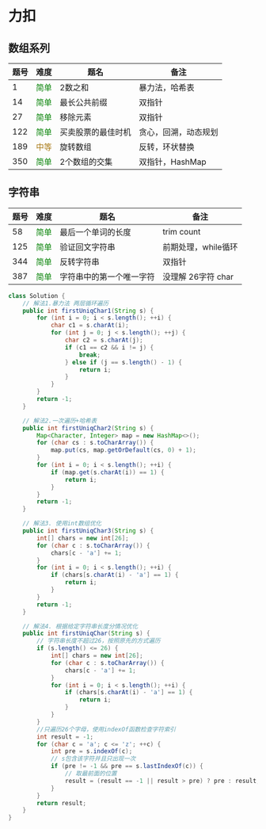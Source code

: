 # 力扣

## 数组系列
题号|难度|题名|备注
--|--|--|--
1   |<font color=green >简单</font>| 2数之和| 暴力法，哈希表
14  |<font color=green >简单</font>| 最长公共前缀| 双指针
27  |<font color=green >简单</font>| 移除元素| 双指针 
122 |<font color=green >简单</font>| 买卖股票的最佳时机| 贪心，回溯，动态规划 
189 |<font color=#a77812 >中等</font>| 旋转数组| 反转，环状替换
350 |<font color=green >简单</font>| 2个数组的交集| 双指针，HashMap 


## 字符串
题号|难度|题名|备注
--|--|--|--
58|<font color=green >简单</font>| 最后一个单词的长度       |trim count
125|<font color=green >简单</font>|验证回文字符串|前期处理，while循环
344 |<font color=green >简单</font>| 反转字符串| 双指针
387 |<font color=green >简单</font>| 字符串中的第一个唯一字符| 没理解 26字符 char



```java
class Solution {
    // 解法1.暴力法 两层循环遍历
    public int firstUniqChar1(String s) {
        for (int i = 0; i < s.length(); ++i) {
            char c1 = s.charAt(i);
            for (int j = 0; j < s.length(); ++j) {
                char c2 = s.charAt(j);
                if (c1 == c2 && i != j) {
                    break;
                } else if (j == s.length() - 1) {
                    return i;
                }
            }
        }
        return -1;
    }

    // 解法2.一次遍历+哈希表
    public int firstUniqChar2(String s) {
        Map<Character, Integer> map = new HashMap<>();
        for (char cs : s.toCharArray()) {
            map.put(cs, map.getOrDefault(cs, 0) + 1);
        }
        for (int i = 0; i < s.length(); ++i) {
            if (map.get(s.charAt(i)) == 1) {
                return i;
            }
        }
        return -1;
    }

    // 解法3. 使用int数组优化
    public int firstUniqChar3(String s) {
        int[] chars = new int[26];
        for (char c : s.toCharArray()) {
            chars[c - 'a'] += 1;
        }
        for (int i = 0; i < s.length(); ++i) {
            if (chars[s.charAt(i) - 'a'] == 1) {
                return i;
            }
        }
        return -1;
    }

    // 解法4. 根据给定字符串长度分情况优化
    public int firstUniqChar(String s) {
        // 字符串长度不超过26，按照原先的方式遍历
        if (s.length() <= 26) {
            int[] chars = new int[26];
            for (char c : s.toCharArray()) {
                chars[c - 'a'] += 1;
            }
            for (int i = 0; i < s.length(); ++i) {
                if (chars[s.charAt(i) - 'a'] == 1) {
                    return i;
                }
            }
        }
        //只遍历26个字母，使用indexOf函数检查字符索引
        int result = -1;
        for (char c = 'a'; c <= 'z'; ++c) {
            int pre = s.indexOf(c);
            // s包含该字符并且只出现一次
            if (pre != -1 && pre == s.lastIndexOf(c)) {
                // 取最前面的位置
                result = (result == -1 || result > pre) ? pre : result;
            }
        }
        return result;
    }
}

```